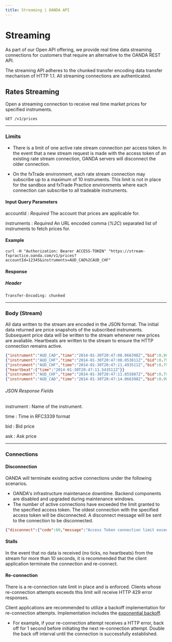 ```yaml
---
title: Streaming | OANDA API
---
```


# Streaming

As part of our Open API offering, we provide real time data streaming connections for customers that require an alternative to the OANDA REST API. 

The streaming API adheres to the chunked transfer encoding data transfer mechanism of HTTP 1.1.  All streaming connections are authenticated.

## Rates Streaming

Open a streaming connection to receive real time market prices for specified instruments.


    GET /v1/prices

-----------------

### Limits

* There is a limit of one active rate stream connection per access token.  In the event that a new stream request is made with the access token of an existing rate stream connection, OANDA servers will disconnect the older connection.

* On the fxTrade environment, each rate stream connection may subscribe up to a maximum of 10 instruments.  This limit is not in place for the sandbox and fxTrade Practice environments where each connection can subscribe to all tradeable instruments.

#### Input Query Parameters

accountId
: _Required_ The account that prices are applicable for.

instruments
: _Required_ An URL encoded comma (*%2C*) separated list of instruments to fetch prices for. 


#### Example

    curl -H "Authorization: Bearer ACCESS-TOKEN" "https://stream-fxpractice.oanda.com/v1/prices?accountId=12345&instruments=AUD_CAD%2CAUD_CHF"

#### Response

##### Header

~~~Header
Transfer-Encoding: chunked
~~~

------------------

### Body (Stream)

All data written to the stream are encoded in the JSON format.
The initial data returned are price snapshots of the subscribed instruments. Subsequent price data will be written to the stream whenever new prices are avaliable.
Heartbeats are written to the stream to ensure the HTTP connection remains active.

~~~json
{"instrument":"AUD_CAD","time":"2014-01-30T20:47:08.066398Z","bid":0.98114,"ask":0.98139}
{"instrument":"AUD_CHF","time":"2014-01-30T20:47:08.053811Z","bid":0.79353,"ask":0.79382}
{"instrument":"AUD_CHF","time":"2014-01-30T20:47:11.493511Z","bid":0.79355,"ask":0.79387}
{"heartbeat":{"time":"2014-01-30T20:47:11.543511Z"}}
{"instrument":"AUD_CHF","time":"2014-01-30T20:47:11.855887Z","bid":0.79357,"ask":0.79390}
{"instrument":"AUD_CAD","time":"2014-01-30T20:47:14.066398Z","bid":0.98112,"ask":0.98138}
~~~

###### JSON Response Fields

instrument
: Name of the instrument.

time
: Time in RFC3339 format

bid
: Bid price

ask
: Ask price

-----------------------

### Connections

#### Disconnection

OANDA will terminate existing active connections under the following scenarios.

* OANDA's infrastructure maintenance downtime. Backend components are disabled and upgraded during maintenance windows.
* The number of active connections have exceeded the limit granted to the specified access token.  The oldest connection with the specified access token will be disconnected.  A disconnect message will be sent to the connection to be disconnected.

~~~json
{"disconnect":{"code":60,"message":"Access Token connection limit exceeded: This connection will now be disconnected","moreInfo":"http:\/\/developer.oanda.com\/docs\/v1\/troubleshooting"}}
~~~

#### Stalls

In the event that no data is received (no ticks, no heartbeats) from the stream for more than 10 seconds, it is recommended that the client application terminate the connection and re-connect.  

#### Re-connection

There is a re-connection rate limit in place and is enforced.  Clients whose re-connection attempts exceeds this limit will receive HTTP 429 error responses.  

Client applications are recommended to utilize a backoff implementation for re-connection attempts.  Implementation includes the [exponential backoff](http://en.wikipedia.org/wiki/Exponential_backoff).  

* For example, if your re-connection attempt receives a HTTP error, back off for 1 second before initiating the next re-connection attempt.  Double the back off interval until the connection is successfully established.


